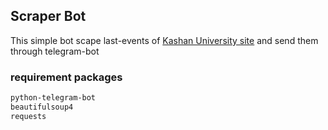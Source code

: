 ## Scraper Bot

This simple bot scape last-events of [Kashan University site](https://kashanu.ac.ir/fa) and send them through telegram-bot


### requirement packages
```markdown
python-telegram-bot
beautifulsoup4
requests
